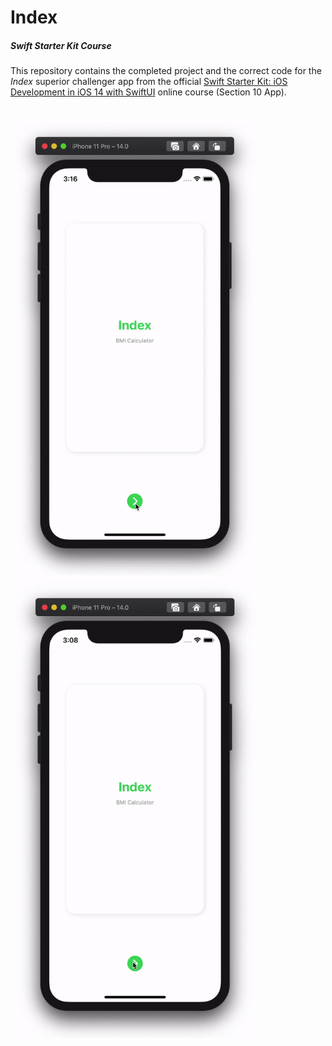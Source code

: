 # Index
##### Swift Starter Kit Course

This repository contains the completed project and the correct code for the *Index* superior challenger app from the official [Swift Starter Kit: iOS Development in iOS 14 with SwiftUI](https://www.udemy.com/course/3270668/) online course (Section 10 App).

<br>

<img src="Project Resources/AppComplete_Index_Metric.gif" width="400"/>

<img src="Project Resources/AppComplete_Index_Imperial.gif" width="400"/>

